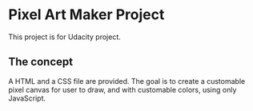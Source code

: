 # Pixel Art Maker Project

This project is for Udacity project. 

## The concept 
A HTML and a CSS file are provided.
The goal is to create a customable pixel canvas for user to draw, and with customable colors, using only JavaScript.
